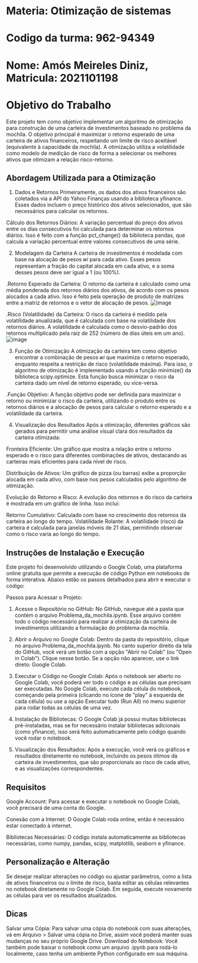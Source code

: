 # Materia: Otimização de sistemas
# Codigo da turma: 962-94349
# Nome: Amós Meireles Diniz, Matricula: 2021101198
# Objetivo do Trabalho
Este projeto tem como objetivo implementar um algoritmo de otimização para construção de uma carteira de investimentos baseado no problema da mochila. O objetivo principal é maximizar o retorno esperado de   uma carteira de ativos financeiros, respeitando um limite de risco aceitável (equivalente à capacidade da mochila).
A otimização utiliza a volatilidade como modelo de medição de risco de forma a selecionar os melhores ativos que otimizam a relação risco-retorno.
  
## Abordagem Utilizada para a Otimização
1. Dados e Retornos
Primeiramente, os dados dos ativos financeiros são coletados via a API do Yahoo Finanças usando a biblioteca yfinance. Esses dados incluem o preço histórico dos ativos selecionados, que são necessários para  calcular os retornos.

Cálculo dos Retornos Diários: A variação percentual do preço dos ativos entre os dias consecutivos foi calculada para determinar os retornos diários. Isso é feito com a função pct_change() da biblioteca      pandas, que calcula a variação percentual entre valores consecutivos de uma série.

2. Modelagem da Carteira
A carteira de investimentos é modelada com base na alocação de pesos 𝑤𝑖 para cada ativo. Esses pesos representam a fração do capital alocada em cada ativo, e a soma desses pesos deve ser igual a 1 (ou 100%).

.Retorno Esperado da Carteira: O retorno da carteira é calculado como uma média ponderada dos retornos diários dos ativos, de acordo com os pesos alocados a cada ativo. Isso é feito pela operação de produto  de matrizes entre a matriz de retornos e o vetor de alocação de pesos.
![image](https://github.com/user-attachments/assets/5ff65ba3-ff69-4758-99f5-c65fc01bfae5)

.Risco (Volatilidade) da Carteira: O risco da carteira é medido pela volatilidade anualizada, que é calculada com base na volatilidade dos retornos diários. A volatilidade é calculada como o desvio-padrão    dos retornos multiplicado pela raiz de 252 (número de dias úteis em um ano).
![image](https://github.com/user-attachments/assets/c1bee81a-2ad6-44c4-a5c4-494158d3ae62)

3. Função de Otimização
A otimização da carteira tem como objetivo encontrar a combinação de pesos 𝑤𝑖 que maximiza o retorno esperado, enquanto respeita a restrição de risco (volatilidade máxima).
Para isso, o algoritmo de otimização é implementado usando a função minimize() da biblioteca scipy.optimize. Esta função busca minimizar o risco da carteira dado um nível de retorno esperado, ou vice-versa.
  
.Função Objetivo: A função objetivo pode ser definida para maximizar o retorno ou minimizar o risco da carteira, utilizando o produto entre os retornos diários e a alocação de pesos para calcular o retorno   esperado e a volatilidade da carteira.

4. Visualização dos Resultados
Após a otimização, diferentes gráficos são gerados para permitir uma análise visual clara dos resultados da carteira otimizada:
  
Fronteira Eficiente: Um gráfico que mostra a relação entre o retorno esperado e o risco para diferentes combinações de ativos, destacando as carteiras mais eficientes para cada nível de risco.
  
Distribuição de Ativos: Um gráfico de pizza (ou barras) exibe a proporção alocada em cada ativo, com base nos pesos calculados pelo algoritmo de otimização.
  
Evolução do Retorno e Risco: A evolução dos retornos e do risco da carteira é mostrada em um gráfico de linha. Isso inclui:
  
Retorno Cumulativo: Calculado com base no crescimento dos retornos da carteira ao longo do tempo.
Volatilidade Rolante: A volatilidade (risco) da carteira é calculada para janelas móveis de 21 dias, permitindo observar como o risco varia ao longo do tempo.

## Instruções de Instalação e Execução
Este projeto foi desenvolvido utilizando o Google Colab, uma plataforma online gratuita que permite a execução de código Python em notebooks de forma interativa. Abaixo estão os passos detalhados para abrir  e executar o código:

Passos para Acessar o Projeto:

1. Acesse o Repositório no GitHub:
No GitHub, navegue até a pasta que contém o arquivo Problema_da_mochila.ipynb.
Esse arquivo contém todo o código necessário para realizar a otimização da carteira de investimentos utilizando a formulação do problema da mochila.
  
2. Abrir o Arquivo no Google Colab:
Dentro da pasta do repositório, clique no arquivo Problema_da_mochila.ipynb.
No canto superior direito da tela do GitHub, você verá um botão com a opção "Abrir no Colab" (ou "Open in Colab"). Clique nesse botão. Se a opção não aparecer, use o link direto: Google Colab.
  
3. Executar o Código no Google Colab:
Após o notebook ser aberto no Google Colab, você poderá ver todo o código e as células que precisam ser executadas.
No Google Colab, execute cada célula do notebook, começando pela primeira (clicando no ícone de "play" à esquerda de cada célula) ou use a opção Executar tudo (Run All) no menu superior para rodar todas as   células de uma vez.
  
4. Instalação de Bibliotecas:
O Google Colab já possui muitas bibliotecas pré-instaladas, mas se for necessário instalar bibliotecas adicionais (como yfinance), isso será feito automaticamente pelo código quando você rodar o notebook.
  
5. Visualização dos Resultados:
Após a execução, você verá os gráficos e resultados diretamente no notebook, incluindo os pesos ótimos da carteira de investimentos, que são proporcionais ao risco de cada ativo, e as visualizações           correspondentes.
  
## Requisitos
Google Account: Para acessar e executar o notebook no Google Colab, você precisará de uma conta do Google.
  
Conexão com a Internet: O Google Colab roda online, então é necessário estar conectado à internet.
  
Bibliotecas Necessárias: O código instala automaticamente as bibliotecas necessárias, como numpy, pandas, scipy, matplotlib, seaborn e yfinance.
  
## Personalização e Alteração
Se desejar realizar alterações no código ou ajustar parâmetros, como a lista de ativos financeiros ou o limite de risco, basta editar as células relevantes no notebook diretamente no Google Colab. Em         seguida, execute novamente as células para ver os resultados atualizados.
  
## Dicas
Salvar uma Cópia: Para salvar uma cópia do notebook com suas alterações, vá em Arquivo > Salvar uma cópia no Drive, assim você poderá manter suas mudanças no seu próprio Google Drive.
Download do Notebook: Você também pode baixar o notebook como um arquivo .ipynb para rodá-lo localmente, caso tenha um ambiente Python configurado em sua máquina.
